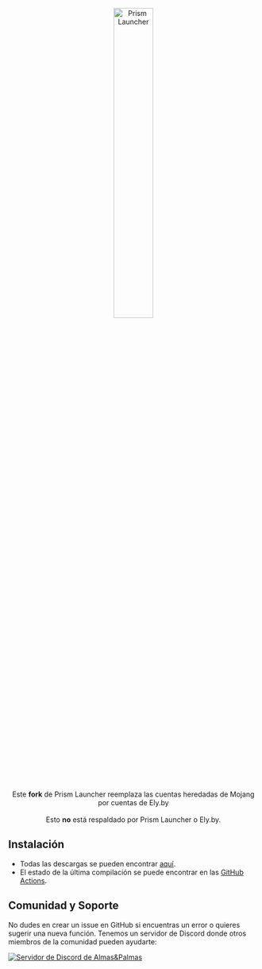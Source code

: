 <p align="center">
<picture>
  <source media="(prefers-color-scheme: dark)" srcset="/program_info/org.prismlauncher.PrismLauncher.logo-darkmode.svg">
  <source media="(prefers-color-scheme: light)" srcset="/program_info/org.prismlauncher.PrismLauncher.logo.svg">
  <img alt="Prism Launcher" src="/program_info/org.prismlauncher.PrismLauncher.logo.svg" width="40%">
</picture>
</p>

<p align="center">
  Este <b>fork</b> de Prism Launcher reemplaza las cuentas heredadas de Mojang por cuentas de Ely.by<br />
  <br />Esto <b>no</b> está respaldado por Prism Launcher o Ely.by.
</p>

## Instalación

- Todas las descargas se pueden encontrar [aquí](https://github.com/alksndrFerrero/almasYpalmas/releases/latest).
- El estado de la última compilación se puede encontrar en las [GitHub Actions](https://github.com/alksndrFerrero/almasYpalmas/actions).

## Comunidad y Soporte

No dudes en crear un issue en GitHub si encuentras un error o quieres sugerir una nueva función. Tenemos un servidor de Discord donde otros miembros de la comunidad pueden ayudarte:

[![Servidor de Discord de Almas&Palmas](https://discordapp.com/api/guilds/1201522867901313045/widget.png?style=banner3)](https://discord.gg/nY3jw5wR)
